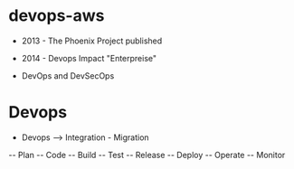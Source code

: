 # devops-aws

- 2013 - The Phoenix Project published

- 2014 - Devops Impact "Enterpreise"

- DevOps and DevSecOps

# Devops

- Devops --> Integration - Migration

-- Plan 
-- Code 
-- Build 
-- Test 
-- Release 
-- Deploy 
-- Operate 
-- Monitor



